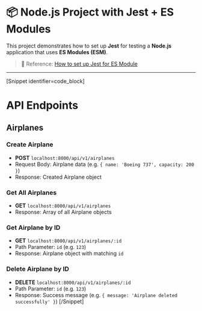 # 📦 Node.js Project with Jest + ES Modules

This project demonstrates how to set up **Jest** for testing a **Node.js** application that uses **ES Modules (ESM)**.

> 📖 Reference: [How to set up Jest for ES Module](https://how-to.dev/how-to-set-up-jest-for-es-module)

---
[Snippet identifier=code_block]
# API Endpoints

## Airplanes

### Create Airplane

* **POST** `localhost:8000/api/v1/airplanes`
* Request Body: Airplane data (e.g. `{ name: 'Boeing 737', capacity: 200 }`)
* Response: Created Airplane object

### Get All Airplanes

* **GET** `localhost:8000/api/v1/airplanes`
* Response: Array of all Airplane objects

### Get Airplane by ID

* **GET** `localhost:8000/api/v1/airplanes/:id`
* Path Parameter: `id` (e.g. `123`)
* Response: Airplane object with matching `id`

### Delete Airplane by ID

* **DELETE** `localhost:8000/api/v1/airplanes/:id`
* Path Parameter: `id` (e.g. `123`)
* Response: Success message (e.g. `{ message: 'Airplane deleted successfully' }`)
[/Snippet]